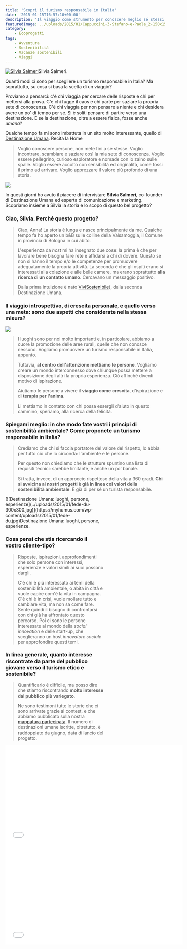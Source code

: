 ```yaml
---
title: 'Scopri il turismo responsabile in Italia'
date: '2015-01-15T16:57:10+00:00'
description: 'Il viaggio come strumento per conoscere meglio sé stessi e gli altri, ma sempre in armonia con la natura. Scegli un turismo responsabile in Italia!'
featuredImage: ../uploads/2015/01/Cappuccini-3-Stefano-e-Paola_2-150x150.jpg
category:
    - Ecoprogetti
tags:
    - Avventura
    - Sostenibilità
    - Vacanze sostenibili
    - Viaggi
---
```



[![Silvia Salmeri](../uploads/2015/01/10469068_327825650702277_480197940241750412_o-300x238.jpg)](https://myhumus.com/wp-content/uploads/2015/01/10469068_327825650702277_480197940241750412_o.jpg)Silvia Salmeri.

Quanti modi ci sono per scegliere un turismo responsabile in Italia? Ma soprattutto, su cosa si basa la scelta di un viaggio?

Proviamo a pensarci: c'è chi viaggia per cercare delle risposte e chi per mettersi alla prova. C'è chi fugge il caos e chi parte per saziare la propria sete di conoscenza. C'è chi viaggia per non pensare a niente e chi desidera avere un po' di tempo per sé.
Si è soliti pensare di partire verso una destinazione. E se la destinazione, oltre a essere fisica, fosse anche *umana*?

Qualche tempo fa mi sono imbattuta in un sito molto interessante, quello di [Destinazione Umana](http://destinazioneumana.it).
Recita la Home

> Voglio conoscere persone, non mete fini a sé stesse. Voglio incontrare, scambiare e saziare così la mia sete di conoscenza. Voglio essere pellegrino, curioso esploratore e nomade con lo zaino sulle spalle. Voglio essere accolto con sensibilità ed originalità, come fossi il primo ad arrivare. Voglio apprezzare il valore più profondo di una storia.

[![](../uploads/2015/01/LogoDUsteso-2.png)](https://myhumus.com/wp-content/uploads/2015/01/LogoDUsteso-2.png)

In questi giorni ho avuto il piacere di intervistare **Silvia Salmeri**, co-founder di Destinazione Umana ed esperta di comunicazione e marketing.
Scopriamo insieme a Silvia la storia e lo scopo di questo bel progetto?

### Ciao, Silvia. Perché questo progetto?

> Ciao, Anna! La storia è lunga e nasce principalmente da me. Qualche tempo fa ho aperto un b&B sulle colline della Valsamoggia, il Comune in provincia di Bologna in cui abito.
>
> L'esperienza da *host* mi ha insegnato due cose: la prima è che per lavorare bene bisogna fare rete e affidarsi a chi di dovere. Questo se non si hanno il tempo e/o le competenze per promuovere adeguatamente la propria attività. La seconda è che gli ospiti erano sì interessati alla colazione e alle belle camere, ma erano soprattutto **alla ricerca di un contatto umano**. Cercavano un messaggio positivo.
>
> Dalla prima intuizione è nato [ViviSostenibile](http://vivisostenibile.net)), dalla seconda Destinazione Umana.

### Il viaggio introspettivo, di crescita personale, e quello verso una meta: sono due aspetti che considerate nella stessa misura?

[![](../uploads/2015/01/Cappuccini-3-Stefano-e-Paola-300x199.jpg)](https://myhumus.com/wp-content/uploads/2015/01/Cappuccini-3-Stefano-e-Paola.jpg)

> I luoghi sono per noi molto importanti e, in particolare, abbiamo a cuore la promozione delle aree rurali, quelle che non conosce nessuno. Vogliamo promuovere un turismo responsabile in Italia, appunto.
>
> Tuttavia, **al centro dell'attenzione mettiamo le persone**. Vogliamo creare un mondo interconnesso dove chiunque possa mettere a disposizione degli altri la propria esperienza. Ciò affinché diventi motivo di ispirazione.
>
> Aiutiamo le persone a vivere il **viaggio come crescita**, d'ispirazione e di **terapia per l'anima**.
>
> Li mettiamo in contatto con chi possa essergli d'aiuto in questo cammino, speriamo, alla ricerca della felicità.

### Spiegami meglio: in che modo fate vostri i principi di sostenibilità ambientale? Come proponete un turismo responsabile in Italia?

> Crediamo che chi si faccia portatore del valore del rispetto, lo abbia per tutto ciò che lo circonda: l'ambiente e le persone.
>
> Per questo non chiediamo che le strutture spuntino una lista di requisiti tecnici: sarebbe limitante, e anche un po' banale.
>
> Si tratta, invece, di un approccio rispettoso della vita a 360 gradi. **Chi si avvicina ai nostri progetti è già in linea coi valori della sostenibilità ambientale**. È già di per sé un turista responsabile.

<div class="wp-caption alignright" id="attachment_872" style="width: 310px">[![Destinazione Umana: luoghi, persone, esperienze](../uploads/2015/01/fede-du-300x300.jpg)](https://myhumus.com/wp-content/uploads/2015/01/fede-du.jpg)Destinazione Umana: luoghi, persone, esperienze.

### Cosa pensi che stia ricercando il vostro cliente-tipo?

> Risposte, ispirazioni, approfondimenti che solo persone con interessi, esperienze e valori simili ai suoi possono dargli.
>
> C'è chi è più interessato ai temi della sostenibilità ambientale, o abita in città e vuole capire com'è la vita in campagna. C'è chi è in crisi, vuole mollare tutto e cambiare vita, ma non sa come fare. Sente quindi il bisogno di confrontarsi con chi già ha affrontato questo percorso. Poi ci sono le persone interessate al mondo della *social innovation* e delle start-up, che sceglieranno un host *innovatore sociale* per approfondire questi temi.

### In linea generale, quanto interesse riscontrate da parte del pubblico giovane verso il turismo etico e sostenibile?

> Quantificarlo è difficile, ma posso dire che stiamo riscontrando **molto interesse dal pubblico più variegato**.
>
> Ne sono testimoni tutte le storie che ci sono arrivate grazie al contest, e che abbiamo pubblicato sulla nostra [mappatura partecipata](http://umap.openstreetmap.fr/en/map/destinazione-umana-versione-1_11367#8/44.277/10.739). Il numero di destinazioni umane iscritte, oltretutto, è raddoppiato da giugno, data di lancio del progetto.

<iframe allowfullscreen="allowfullscreen" frameborder="0" height="315" src="//www.youtube.com/embed/S8xEimR98HU" width="560"></iframe>

<iframe allowfullscreen="allowfullscreen" frameborder="0" height="315" src="//www.youtube.com/embed/OY_YHohBZUc" width="560"></iframe>
